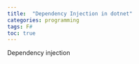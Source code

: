 ```yaml
---
title:  "Dependency Injection in dotnet"
categories: programming 
tags: F# 
toc: true
---
```


Dependency injection 
